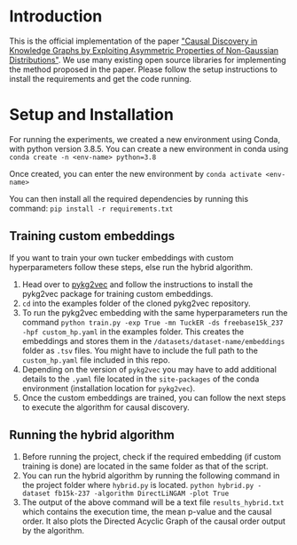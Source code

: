 # Introduction

This is the official implementation of the paper ["Causal Discovery in Knowledge Graphs by Exploiting Asymmetric Properties of Non-Gaussian Distributions"](https://arxiv.org/abs/2106.01043). We use many existing open source libraries for implementing the method
proposed in the paper. Please follow the setup instructions to install the requirements and get the code running.

# Setup and Installation

For running the experiments, we created a new environment using Conda, with python version 3.8.5.
You can create a new environment in conda using
`conda create -n <env-name> python=3.8`

Once created, you can enter the new environment by `conda activate <env-name>`

You can then install all the required dependencies by running this command:
`pip install -r requirements.txt`

## Training custom embeddings

If you want to train your own tucker embeddings with custom hyperparameters follow these steps, else run the hybrid algorithm.

1. Head over to [pykg2vec](https://github.com/Sujit-O/pykg2vec) and follow the instructions to install the pykg2vec package for training custom embeddings.
2. `cd` into the examples folder of the cloned pykg2vec repository.
3. To run the pykg2vec embedding with the same hyperparameters run the command
   `python train.py -exp True -mn TuckER -ds freebase15k_237 -hpf custom_hp.yaml` in the examples folder. This creates the embeddings and stores them in the `/datasets/dataset-name/embeddings` folder as `.tsv` files. You might have to include the full path to the `custom_hp.yaml` file included in this repo.
4. Depending on the version of `pykg2vec` you may have to add additional details to the `.yaml` file located in the `site-packages` of the conda environment (installation location for `pykg2vec`).
5. Once the custom embeddings are trained, you can follow the next steps to execute the algorithm for causal discovery.

## Running the hybrid algorithm

1. Before running the project, check if the required embedding (if custom training is done) are located in the same folder as that of the script.
1. You can run the hybrid algorithm by running the following command in the project folder where `hybrid.py` is located.
   `python hybrid.py -dataset fb15k-237 -algorithm DirectLiNGAM -plot True`
1. The output of the above command will be a text file `results_hybrid.txt` which contains the execution time, the mean p-value and the causal order.
   It also plots the Directed Acyclic Graph of the causal order output by the algorithm.
